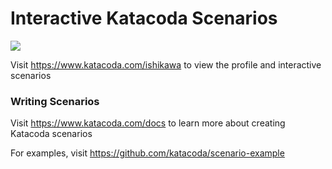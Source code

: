 # Interactive Katacoda Scenarios

[![](http://shields.katacoda.com/katacoda/ishikawa/count.svg)](https://www.katacoda.com/ishikawa "Get your profile on Katacoda.com")

Visit https://www.katacoda.com/ishikawa to view the profile and interactive scenarios

### Writing Scenarios
Visit https://www.katacoda.com/docs to learn more about creating Katacoda scenarios

For examples, visit https://github.com/katacoda/scenario-example
